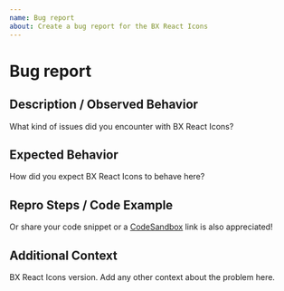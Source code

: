 ```yaml
---
name: Bug report
about: Create a bug report for the BX React Icons
---
```


# Bug report

## Description / Observed Behavior

What kind of issues did you encounter with BX React Icons?

## Expected Behavior

How did you expect BX React Icons to behave here?

## Repro Steps / Code Example

Or share your code snippet or a [CodeSandbox](https://codesandbox.io) link is also appreciated!

## Additional Context

BX React Icons version.
Add any other context about the problem here.
